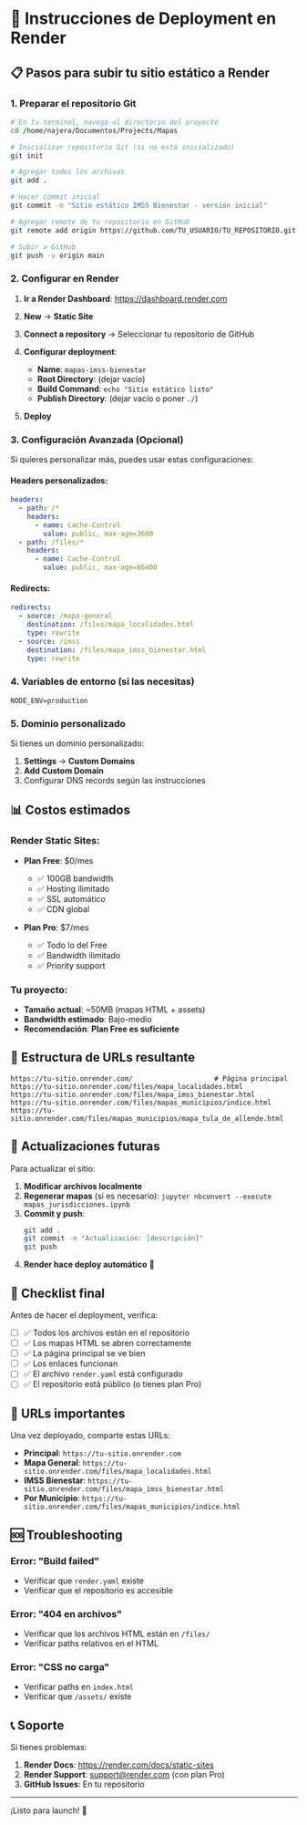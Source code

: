 # 🚀 Instrucciones de Deployment en Render

## 📋 Pasos para subir tu sitio estático a Render

### 1. Preparar el repositorio Git

```bash
# En tu terminal, navega al directorio del proyecto
cd /home/najera/Documentos/Projects/Mapas

# Inicializar repositorio Git (si no está inicializado)
git init

# Agregar todos los archivos
git add .

# Hacer commit inicial
git commit -m "Sitio estático IMSS Bienestar - versión inicial"

# Agregar remote de tu repositorio en GitHub
git remote add origin https://github.com/TU_USUARIO/TU_REPOSITORIO.git

# Subir a GitHub
git push -u origin main
```

### 2. Configurar en Render

1. **Ir a Render Dashboard**: https://dashboard.render.com
2. **New** → **Static Site**
3. **Connect a repository** → Seleccionar tu repositorio de GitHub
4. **Configurar deployment**:

   - **Name**: `mapas-imss-bienestar`
   - **Root Directory**: (dejar vacío)
   - **Build Command**: `echo "Sitio estático listo"`
   - **Publish Directory**: (dejar vacío o poner `./`)

5. **Deploy**

### 3. Configuración Avanzada (Opcional)

Si quieres personalizar más, puedes usar estas configuraciones:

#### Headers personalizados:
```yaml
headers:
  - path: /*
    headers:
      - name: Cache-Control
        value: public, max-age=3600
  - path: /files/*
    headers:
      - name: Cache-Control
        value: public, max-age=86400
```

#### Redirects:
```yaml
redirects:
  - source: /mapa-general
    destination: /files/mapa_localidades.html
    type: rewrite
  - source: /imss
    destination: /files/mapa_imss_bienestar.html
    type: rewrite
```

### 4. Variables de entorno (si las necesitas)

```
NODE_ENV=production
```

### 5. Dominio personalizado

Si tienes un dominio personalizado:
1. **Settings** → **Custom Domains**
2. **Add Custom Domain**
3. Configurar DNS records según las instrucciones

## 📊 Costos estimados

### Render Static Sites:
- **Plan Free**: $0/mes
  - ✅ 100GB bandwidth
  - ✅ Hosting ilimitado
  - ✅ SSL automático
  - ✅ CDN global

- **Plan Pro**: $7/mes
  - ✅ Todo lo del Free
  - ✅ Bandwidth ilimitado
  - ✅ Priority support

### Tu proyecto:
- **Tamaño actual**: ~50MB (mapas HTML + assets)
- **Bandwidth estimado**: Bajo-medio
- **Recomendación**: **Plan Free es suficiente**

## 🔧 Estructura de URLs resultante

```
https://tu-sitio.onrender.com/                    # Página principal
https://tu-sitio.onrender.com/files/mapa_localidades.html
https://tu-sitio.onrender.com/files/mapa_imss_bienestar.html
https://tu-sitio.onrender.com/files/mapas_municipios/indice.html
https://tu-sitio.onrender.com/files/mapas_municipios/mapa_tula_de_allende.html
```

## 🔄 Actualizaciones futuras

Para actualizar el sitio:

1. **Modificar archivos localmente**
2. **Regenerar mapas** (si es necesario): `jupyter nbconvert --execute mapas_jurisdicciones.ipynb`
3. **Commit y push**:
   ```bash
   git add .
   git commit -m "Actualización: [descripción]"
   git push
   ```
4. **Render hace deploy automático** 🎉

## 🚨 Checklist final

Antes de hacer el deployment, verifica:

- [ ] ✅ Todos los archivos están en el repositorio
- [ ] ✅ Los mapas HTML se abren correctamente
- [ ] ✅ La página principal se ve bien
- [ ] ✅ Los enlaces funcionan
- [ ] ✅ El archivo `render.yaml` está configurado
- [ ] ✅ El repositorio está público (o tienes plan Pro)

## 🎯 URLs importantes

Una vez deployado, comparte estas URLs:

- **Principal**: `https://tu-sitio.onrender.com`
- **Mapa General**: `https://tu-sitio.onrender.com/files/mapa_localidades.html`
- **IMSS Bienestar**: `https://tu-sitio.onrender.com/files/mapa_imss_bienestar.html`
- **Por Municipio**: `https://tu-sitio.onrender.com/files/mapas_municipios/indice.html`

## 🆘 Troubleshooting

### Error: "Build failed"
- Verificar que `render.yaml` existe
- Verificar que el repositorio es accesible

### Error: "404 en archivos"
- Verificar que los archivos HTML están en `/files/`
- Verificar paths relativos en el HTML

### Error: "CSS no carga"
- Verificar paths en `index.html`
- Verificar que `/assets/` existe

## 📞 Soporte

Si tienes problemas:
1. **Render Docs**: https://render.com/docs/static-sites
2. **Render Support**: support@render.com (con plan Pro)
3. **GitHub Issues**: En tu repositorio

---

¡Listo para launch! 🚀
